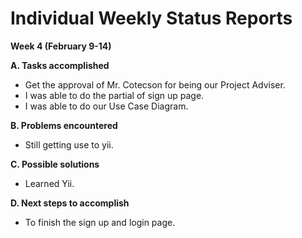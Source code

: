 # Individual Weekly Status Reports #

**Week 4 (February 9-14)**

**A. Tasks accomplished** <br>
<ul><li>Get the approval of Mr. Cotecson for being our Project Adviser.<br>
</li><li>I was able to do the partial of sign up page.<br>
</li><li>I was able to do our Use Case Diagram.</li></ul>

<b>B. Problems encountered</b> <br>
<ul><li>Still getting use to yii.</li></ul>

<b>C. Possible solutions</b> <br>
<ul><li>Learned Yii.</li></ul>

<b>D. Next steps to accomplish</b> <br>
<ul><li>To finish the sign up and login page.